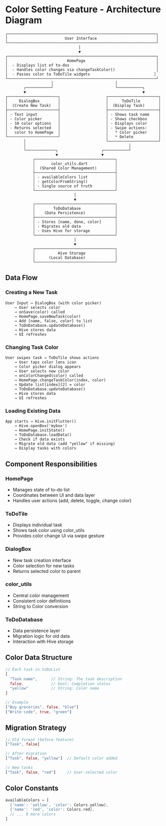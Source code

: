 # Color Setting Feature - Architecture Diagram

```
┌─────────────────────────────────────────────────────────────────┐
│                         User Interface                          │
└─────────────────────────────────────────────────────────────────┘
                                │
                                ▼
┌─────────────────────────────────────────────────────────────────┐
│                          HomePage                               │
│  - Displays list of to-dos                                      │
│  - Handles color changes via changeTaskColor()                  │
│  - Passes color to ToDoTile widgets                            │
└─────────────────────────────────────────────────────────────────┘
                    │                           │
        ┌───────────┘                           └───────────┐
        ▼                                                   ▼
┌──────────────────────┐                    ┌──────────────────────┐
│     DialogBox        │                    │      ToDoTile        │
│  (Create New Task)   │                    │  (Display Task)      │
├──────────────────────┤                    ├──────────────────────┤
│ - Text input         │                    │ - Shows task name    │
│ - Color picker       │                    │ - Shows checkbox     │
│ - 10 color options   │                    │ - Displays color     │
│ - Returns selected   │                    │ - Swipe actions:     │
│   color to HomePage  │                    │   * Color picker     │
└──────────────────────┘                    │   * Delete           │
        │                                   └──────────────────────┘
        │                                             │
        └─────────────┐                   ┌───────────┘
                      ▼                   ▼
            ┌───────────────────────────────────┐
            │       color_utils.dart            │
            │  (Shared Color Management)        │
            ├───────────────────────────────────┤
            │ - availableColors list            │
            │ - getColorFromString()            │
            │ - Single source of truth          │
            └───────────────────────────────────┘
                              │
                              ▼
            ┌───────────────────────────────────┐
            │        ToDoDatabase               │
            │    (Data Persistence)             │
            ├───────────────────────────────────┤
            │ - Stores [name, done, color]      │
            │ - Migrates old data               │
            │ - Uses Hive for storage           │
            └───────────────────────────────────┘
                              │
                              ▼
            ┌───────────────────────────────────┐
            │          Hive Storage             │
            │      (Local Database)             │
            └───────────────────────────────────┘
```

## Data Flow

### Creating a New Task
```
User Input → DialogBox (with color picker) 
    → User selects color
    → onSave(color) called
    → HomePage.saveNewTask(color)
    → Add [name, false, color] to list
    → ToDoDatabase.updateDatabase()
    → Hive stores data
    → UI refreshes
```

### Changing Task Color
```
User swipes task → ToDoTile shows actions
    → User taps color lens icon
    → Color picker dialog appears
    → User selects new color
    → onColorChanged(color) called
    → HomePage.changeTaskColor(index, color)
    → Update list[index][2] = color
    → ToDoDatabase.updateDatabase()
    → Hive stores data
    → UI refreshes
```

### Loading Existing Data
```
App starts → Hive.initFlutter()
    → Hive.openBox('mybox')
    → HomePage.initState()
    → ToDoDatabase.loadData()
    → Check if data exists
    → Migrate old data (add "yellow" if missing)
    → Display tasks with colors
```

## Component Responsibilities

### HomePage
- Manages state of to-do list
- Coordinates between UI and data layer
- Handles user actions (add, delete, toggle, change color)

### ToDoTile
- Displays individual task
- Shows task color using color_utils
- Provides color change UI via swipe gesture

### DialogBox
- New task creation interface
- Color selection for new tasks
- Returns selected color to parent

### color_utils
- Central color management
- Consistent color definitions
- String to Color conversion

### ToDoDatabase
- Data persistence layer
- Migration logic for old data
- Interaction with Hive storage

## Color Data Structure

```dart
// Each task in toDoList
[
  "Task name",      // String: The task description
  false,            // bool: Completion status
  "yellow"          // String: Color name
]

// Example
["Buy groceries", false, "blue"]
["Write code", true, "green"]
```

## Migration Strategy

```dart
// Old format (before feature)
["Task", false]

// After migration
["Task", false, "yellow"]  // Default color added

// New tasks
["Task", false, "red"]     // User-selected color
```

## Color Constants

```dart
availableColors = [
  {'name': 'yellow', 'color': Colors.yellow},
  {'name': 'red', 'color': Colors.red},
  // ... 8 more colors
]
```
